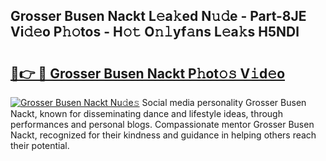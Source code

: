 ## Grosser Busen Nackt L𝚎a𝚔ed N𝚞𝚍e - Part-8JE Vi𝚍𝚎o P𝚑𝚘tos - H𝚘𝚝 O𝚗𝚕yf𝚊ns L𝚎a𝚔s H5NDl

# <h2><a href="http://kf51xg.oniu.top/?m=Grosser+Busen+Nackt">🔗👉 🔴 Grosser Busen Nackt P𝚑ot𝚘𝚜 V𝚒d𝚎o</a></h2>

[![Grosser Busen Nackt Nu𝚍e𝚜](https://i.imgur.com/0qMVB7G.gif)](http://kf51xg.oniu.top/?m=Grosser+Busen+Nackt)
Social media personality Grosser Busen Nackt, known for disseminating dance and lifestyle ideas, through performances and personal blogs. Compassionate mentor Grosser Busen Nackt, recognized for their kindness and guidance in helping others reach their potential.  
